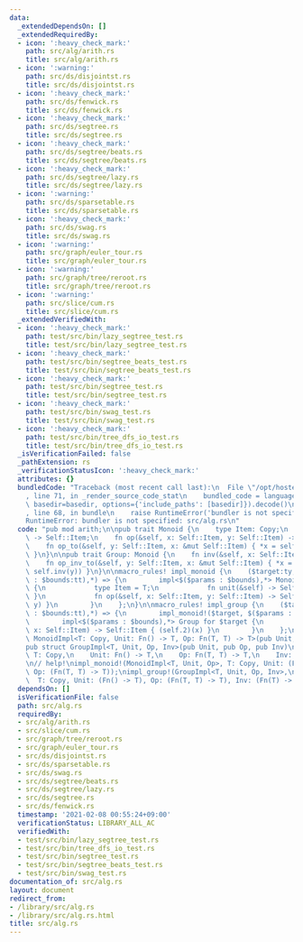 ```yaml
---
data:
  _extendedDependsOn: []
  _extendedRequiredBy:
  - icon: ':heavy_check_mark:'
    path: src/alg/arith.rs
    title: src/alg/arith.rs
  - icon: ':warning:'
    path: src/ds/disjointst.rs
    title: src/ds/disjointst.rs
  - icon: ':heavy_check_mark:'
    path: src/ds/fenwick.rs
    title: src/ds/fenwick.rs
  - icon: ':heavy_check_mark:'
    path: src/ds/segtree.rs
    title: src/ds/segtree.rs
  - icon: ':heavy_check_mark:'
    path: src/ds/segtree/beats.rs
    title: src/ds/segtree/beats.rs
  - icon: ':heavy_check_mark:'
    path: src/ds/segtree/lazy.rs
    title: src/ds/segtree/lazy.rs
  - icon: ':warning:'
    path: src/ds/sparsetable.rs
    title: src/ds/sparsetable.rs
  - icon: ':heavy_check_mark:'
    path: src/ds/swag.rs
    title: src/ds/swag.rs
  - icon: ':warning:'
    path: src/graph/euler_tour.rs
    title: src/graph/euler_tour.rs
  - icon: ':warning:'
    path: src/graph/tree/reroot.rs
    title: src/graph/tree/reroot.rs
  - icon: ':warning:'
    path: src/slice/cum.rs
    title: src/slice/cum.rs
  _extendedVerifiedWith:
  - icon: ':heavy_check_mark:'
    path: test/src/bin/lazy_segtree_test.rs
    title: test/src/bin/lazy_segtree_test.rs
  - icon: ':heavy_check_mark:'
    path: test/src/bin/segtree_beats_test.rs
    title: test/src/bin/segtree_beats_test.rs
  - icon: ':heavy_check_mark:'
    path: test/src/bin/segtree_test.rs
    title: test/src/bin/segtree_test.rs
  - icon: ':heavy_check_mark:'
    path: test/src/bin/swag_test.rs
    title: test/src/bin/swag_test.rs
  - icon: ':heavy_check_mark:'
    path: test/src/bin/tree_dfs_io_test.rs
    title: test/src/bin/tree_dfs_io_test.rs
  _isVerificationFailed: false
  _pathExtension: rs
  _verificationStatusIcon: ':heavy_check_mark:'
  attributes: {}
  bundledCode: "Traceback (most recent call last):\n  File \"/opt/hostedtoolcache/Python/3.9.1/x64/lib/python3.9/site-packages/onlinejudge_verify/documentation/build.py\"\
    , line 71, in _render_source_code_stat\n    bundled_code = language.bundle(stat.path,\
    \ basedir=basedir, options={'include_paths': [basedir]}).decode()\n  File \"/opt/hostedtoolcache/Python/3.9.1/x64/lib/python3.9/site-packages/onlinejudge_verify/languages/user_defined.py\"\
    , line 68, in bundle\n    raise RuntimeError('bundler is not specified: {}'.format(path.as_posix()))\n\
    RuntimeError: bundler is not specified: src/alg.rs\n"
  code: "pub mod arith;\n\npub trait Monoid {\n    type Item: Copy;\n    fn unit(&self)\
    \ -> Self::Item;\n    fn op(&self, x: Self::Item, y: Self::Item) -> Self::Item;\n\
    \    fn op_to(&self, y: Self::Item, x: &mut Self::Item) { *x = self.op(*x, y);\
    \ }\n}\n\npub trait Group: Monoid {\n    fn inv(&self, x: Self::Item) -> Self::Item;\n\
    \    fn op_inv_to(&self, y: Self::Item, x: &mut Self::Item) { *x = self.op(*x,\
    \ self.inv(y)) }\n}\n\nmacro_rules! impl_monoid {\n    ($target:ty, $($params:tt\
    \ : $bounds:tt),*) => {\n        impl<$($params : $bounds),*> Monoid for $target\
    \ {\n            type Item = T;\n            fn unit(&self) -> Self::Item { (self.0)()\
    \ }\n            fn op(&self, x: Self::Item, y: Self::Item) -> Self::Item { (self.1)(x,\
    \ y) }\n        }\n    };\n}\n\nmacro_rules! impl_group {\n    ($target:ty, $($params:tt\
    \ : $bounds:tt),*) => {\n        impl_monoid!($target, $($params : $bounds),*);\n\
    \        impl<$($params : $bounds),*> Group for $target {\n            fn inv(&self,\
    \ x: Self::Item) -> Self::Item { (self.2)(x) }\n        }\n    };\n}\n\npub struct\
    \ MonoidImpl<T: Copy, Unit: Fn() -> T, Op: Fn(T, T) -> T>(pub Unit, pub Op);\n\
    pub struct GroupImpl<T, Unit, Op, Inv>(pub Unit, pub Op, pub Inv)\nwhere\n   \
    \ T: Copy,\n    Unit: Fn() -> T,\n    Op: Fn(T, T) -> T,\n    Inv: Fn(T) -> T;\n\
    \n// help!\nimpl_monoid!(MonoidImpl<T, Unit, Op>, T: Copy, Unit: (Fn() -> T),\
    \ Op: (Fn(T, T) -> T));\nimpl_group!(GroupImpl<T, Unit, Op, Inv>,\n          \
    \  T: Copy, Unit: (Fn() -> T), Op: (Fn(T, T) -> T), Inv: (Fn(T) -> T));\n"
  dependsOn: []
  isVerificationFile: false
  path: src/alg.rs
  requiredBy:
  - src/alg/arith.rs
  - src/slice/cum.rs
  - src/graph/tree/reroot.rs
  - src/graph/euler_tour.rs
  - src/ds/disjointst.rs
  - src/ds/sparsetable.rs
  - src/ds/swag.rs
  - src/ds/segtree/beats.rs
  - src/ds/segtree/lazy.rs
  - src/ds/segtree.rs
  - src/ds/fenwick.rs
  timestamp: '2021-02-08 00:55:24+09:00'
  verificationStatus: LIBRARY_ALL_AC
  verifiedWith:
  - test/src/bin/lazy_segtree_test.rs
  - test/src/bin/tree_dfs_io_test.rs
  - test/src/bin/segtree_test.rs
  - test/src/bin/segtree_beats_test.rs
  - test/src/bin/swag_test.rs
documentation_of: src/alg.rs
layout: document
redirect_from:
- /library/src/alg.rs
- /library/src/alg.rs.html
title: src/alg.rs
---
```

